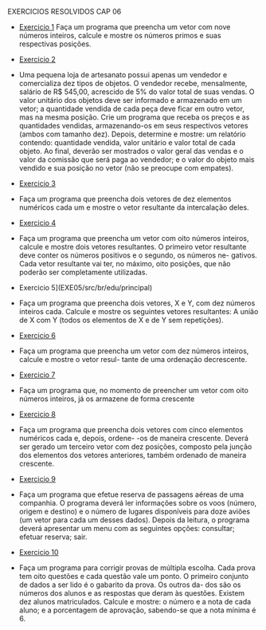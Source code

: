 EXERCICIOS RESOLVIDOS CAP 06

- [Exercicio 1](EXE01/src/br/edu/principal)
Faça um programa que preencha um vetor com nove números inteiros, calcule e mostre os números
primos e suas respectivas posições.

- [Exercicio 2](EXE02/src/br/edu/principal)
- Uma pequena loja de artesanato possui apenas um vendedor e comercializa dez tipos de objetos. O
vendedor recebe, mensalmente, salário de R$ 545,00, acrescido de 5% do valor total de suas vendas.
O valor unitário dos objetos deve ser informado e armazenado em um vetor; a quantidade vendida de
cada peça deve ficar em outro vetor, mas na mesma posição. Crie um programa que receba os preços
e as quantidades vendidas, armazenando-os em seus respectivos vetores (ambos com tamanho dez).
Depois, determine e mostre:
um relatório contendo: quantidade vendida, valor unitário e valor total de cada objeto. Ao final,
deverão ser mostrados o valor geral das vendas e o valor da comissão que será paga ao vendedor; e
o valor do objeto mais vendido e sua posição no vetor (não se preocupe com empates).

- [Exercicio 3](EXE03/src/br/edu/principal)
- Faça um programa que preencha dois vetores de dez elementos numéricos cada um e mostre o vetor resultante
da intercalação deles.

- [Exercicio 4](EXE04/src/br/edu/principal)
- Faça um programa que preencha um vetor com oito números inteiros, calcule e mostre dois vetores
resultantes. O primeiro vetor resultante deve conter os números positivos e o segundo, os números ne-
gativos. Cada vetor resultante vai ter, no máximo, oito posições, que não poderão ser completamente
utilizadas.

- Exercicio 5](EXE05/src/br/edu/principal)
- Faça um programa que preencha dois vetores, X e Y, com dez números inteiros cada. Calcule e mostre
os seguintes vetores resultantes:
A união de X com Y
(todos os elementos de X e de Y sem repetições).

- [Exercicio 6](EXE06/src/br/edu/principal)
- Faça um programa que preencha um vetor com dez números inteiros, calcule e mostre o vetor resul-
tante de uma ordenação decrescente.

- [Exercicio 7](EXE07/src/br/edu/principal)
- Faça um programa que, no momento de preencher um vetor com oito números inteiros, já os armazene
de forma crescente

- [Exercicio 8](EXE08/src/br/edu/principal)
- Faça um programa que preencha dois vetores com cinco elementos numéricos cada e, depois, ordene-
-os de maneira crescente. Deverá ser gerado um terceiro vetor com dez posições, composto pela junção
dos elementos dos vetores anteriores, também ordenado de maneira crescente.

- [Exercicio 9](EXE09/src/br/edu/principal)
- Faça um programa que efetue reserva de passagens aéreas de uma companhia. O programa deverá ler
informações sobre os voos (número, origem e destino) e o número de lugares disponíveis para doze
aviões (um vetor para cada um desses dados). Depois da leitura, o programa deverá apresentar um
menu com as seguintes opções:
consultar;
efetuar reserva;
sair.
- [Exercicio 10](EXE10/src/br/edu/principal)
- Faça um programa para corrigir provas de múltipla escolha. Cada prova tem oito questões e cada
questão vale um ponto. O primeiro conjunto de dados a ser lido é o gabarito da prova. Os outros da-
dos são os números dos alunos e as respostas que deram às questões. Existem dez alunos matriculados.
Calcule e mostre:
o número e a nota de cada aluno; e
a porcentagem de aprovação, sabendo-se que a nota mínima é 6.
